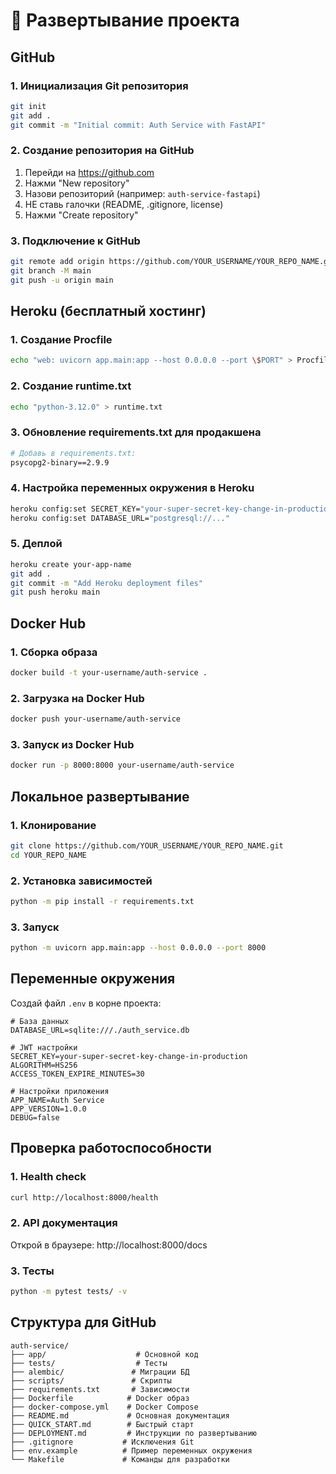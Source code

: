 # 🚀 Развертывание проекта

## GitHub

### 1. Инициализация Git репозитория
```bash
git init
git add .
git commit -m "Initial commit: Auth Service with FastAPI"
```

### 2. Создание репозитория на GitHub
1. Перейди на https://github.com
2. Нажми "New repository"
3. Назови репозиторий (например: `auth-service-fastapi`)
4. НЕ ставь галочки (README, .gitignore, license)
5. Нажми "Create repository"

### 3. Подключение к GitHub
```bash
git remote add origin https://github.com/YOUR_USERNAME/YOUR_REPO_NAME.git
git branch -M main
git push -u origin main
```

## Heroku (бесплатный хостинг)

### 1. Создание Procfile
```bash
echo "web: uvicorn app.main:app --host 0.0.0.0 --port \$PORT" > Procfile
```

### 2. Создание runtime.txt
```bash
echo "python-3.12.0" > runtime.txt
```

### 3. Обновление requirements.txt для продакшена
```bash
# Добавь в requirements.txt:
psycopg2-binary==2.9.9
```

### 4. Настройка переменных окружения в Heroku
```bash
heroku config:set SECRET_KEY="your-super-secret-key-change-in-production"
heroku config:set DATABASE_URL="postgresql://..."
```

### 5. Деплой
```bash
heroku create your-app-name
git add .
git commit -m "Add Heroku deployment files"
git push heroku main
```

## Docker Hub

### 1. Сборка образа
```bash
docker build -t your-username/auth-service .
```

### 2. Загрузка на Docker Hub
```bash
docker push your-username/auth-service
```

### 3. Запуск из Docker Hub
```bash
docker run -p 8000:8000 your-username/auth-service
```

## Локальное развертывание

### 1. Клонирование
```bash
git clone https://github.com/YOUR_USERNAME/YOUR_REPO_NAME.git
cd YOUR_REPO_NAME
```

### 2. Установка зависимостей
```bash
python -m pip install -r requirements.txt
```

### 3. Запуск
```bash
python -m uvicorn app.main:app --host 0.0.0.0 --port 8000
```

## Переменные окружения

Создай файл `.env` в корне проекта:

```env
# База данных
DATABASE_URL=sqlite:///./auth_service.db

# JWT настройки
SECRET_KEY=your-super-secret-key-change-in-production
ALGORITHM=HS256
ACCESS_TOKEN_EXPIRE_MINUTES=30

# Настройки приложения
APP_NAME=Auth Service
APP_VERSION=1.0.0
DEBUG=false
```

## Проверка работоспособности

### 1. Health check
```bash
curl http://localhost:8000/health
```

### 2. API документация
Открой в браузере: http://localhost:8000/docs

### 3. Тесты
```bash
python -m pytest tests/ -v
```

## Структура для GitHub

```
auth-service/
├── app/                    # Основной код
├── tests/                  # Тесты
├── alembic/               # Миграции БД
├── scripts/               # Скрипты
├── requirements.txt       # Зависимости
├── Dockerfile            # Docker образ
├── docker-compose.yml    # Docker Compose
├── README.md             # Основная документация
├── QUICK_START.md        # Быстрый старт
├── DEPLOYMENT.md         # Инструкции по развертыванию
├── .gitignore           # Исключения Git
├── env.example          # Пример переменных окружения
└── Makefile             # Команды для разработки
```
